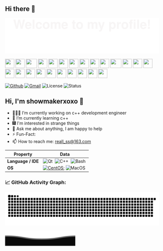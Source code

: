 ## Hi there 👋

<!--
**showmakerxoxo/showmakerxoxo** is a ✨ _special_ ✨ repository because its `README.md` (this file) appears on your GitHub profile.

Here are some ideas to get you started:

- 🔭 I’m currently working on ...
- 🌱 I’m currently learning ...
- 👯 I’m looking to collaborate on ...
- 🤔 I’m looking for help with ...
- 💬 Ask me about ...
- 📫 How to reach me: ...
- 😄 Pronouns: ...
- ⚡ Fun fact: ...
-->

![](./src/Bottom_up.svg)

<div>
    <img src="https://cdn.jsdelivr.net/gh/binwenwu/picgo_demo/img/githubparrot.gif" width="30" height="30"/>
    <img src="https://cdn.jsdelivr.net/gh/binwenwu/picgo_demo/img/indiaparrot.gif" width="30" height="30"/>
    <img src="https://cdn.jsdelivr.net/gh/binwenwu/picgo_demo/img/asyncparrot.gif" width="36" height="30"/>
    <img src="https://cdn.jsdelivr.net/gh/binwenwu/picgo_demo/img/exceptionallyfastparrot.gif" width="30" height="30"/>
    <img src="https://cdn.jsdelivr.net/gh/binwenwu/picgo_demo/img/60fpsparrot.gif" width="30" height="30"/>
    <img src="https://cdn.jsdelivr.net/gh/binwenwu/picgo_demo/img/jumpingparrot.gif" width="30" height="30"/>
    <img src="https://cdn.jsdelivr.net/gh/binwenwu/picgo_demo/img/opensourceparrot.gif" width="30" height="30"/>
    <img src="https://cdn.jsdelivr.net/gh/binwenwu/picgo_demo/img/dealwithitnowparrot.gif" width="30" height="30"/>
    <img src="https://cdn.jsdelivr.net/gh/binwenwu/picgo_demo/img/hypnoparrotlight.gif" width="30" height="30"/>
    <img src="https://cdn.jsdelivr.net/gh/binwenwu/picgo_demo/img/databaseparrot.gif" width="30" height="30"/>
    <img src="https://cdn.jsdelivr.net/gh/binwenwu/picgo_demo/img/fixparrot.gif" width="36" height="30"/>
    <img src="https://cdn.jsdelivr.net/gh/binwenwu/picgo_demo/img/laptop_parrot.gif" width="30" height="30"/>
    <img src="https://cdn.jsdelivr.net/gh/binwenwu/picgo_demo/img/spinningparrot.gif" width="30" height="30"/>
    <img src="https://cdn.jsdelivr.net/gh/binwenwu/picgo_demo/img/levitationparrot.gif" width="30" height="30"/>
    <img src="https://cdn.jsdelivr.net/gh/binwenwu/picgo_demo/img/meldparrot.gif" width="30" height="30"/>
    <img src="https://cdn.jsdelivr.net/gh/binwenwu/picgo_demo/img/slomoparrot.gif" width="30" height="30"/>
    <img src="https://cdn.jsdelivr.net/gh/binwenwu/picgo_demo/img/moonwalkingparrot.gif" width="30" height="30"/>
    <img src="https://cdn.jsdelivr.net/gh/binwenwu/picgo_demo/img/stableparrot.gif" width="30" height="30"/>
    <img src="https://cdn.jsdelivr.net/gh/binwenwu/picgo_demo/img/scienceparrot.gif" width="30" height="30"/>
    <img src="https://cdn.jsdelivr.net/gh/binwenwu/picgo_demo/img/pirateparrot.gif" width="30" height="30"/>
    <img src="https://cdn.jsdelivr.net/gh/binwenwu/picgo_demo/img/footballparrot.gif" width="30" height="30"/>
    <img src="https://cdn.jsdelivr.net/gh/binwenwu/picgo_demo/img/illuminatiparrot.gif" width="30" height="30"/>
    <img src="https://cdn.jsdelivr.net/gh/binwenwu/picgo_demo/img/hypnoparrotdark.gif" width="30" height="30"/>
    <img src="https://cdn.jsdelivr.net/gh/binwenwu/picgo_demo/img/mustacheparrot.gif" width="30" height="30"/>
</div>

[![Github](https://img.shields.io/badge/-Github-000?style=flat&logo=Github&logoColor=pink)](https://github.com/showmakerxoxo)
[![Gmail](https://img.shields.io/badge/-Gmail-c14438?style=flat&logo=Gmail&logoColor=gray)]()
![License](https://img.shields.io/github/license/Thomas-George-T/Thomas-George-T?style=flat)
![Status](https://img.shields.io/badge/status-learning-purple)

<!--   my-icons -->

<!--p align="center">
    <a href="https://github.com/showmakerxoxo/showmakerxoxo"><img src="https://img.shields.io/badge/status-learning-brightgreen.svg"></a> 
</p-->

## Hi, I'm showmakerxoxo 🚀

- 👨🏽‍💻 I’m currently working on c++ development engineer
- 🌱 I’m currently learning c++
- 🎆 I'm interested in strange things
- 💬 Ask me about anything, I am happy to help
- ⚡️ Fun-Fact: 
- 📫 How to reach me: reall_ss@163.com

<!--   my-skils -->
| Property                                        | Data                                                                                                           |
|-------------------------------------------------|----------------------------------------------------------------------------------------------------------------|
| **Language / IDE**                              | ![Qt](https://img.shields.io/badge/Qt-004400?style=flat&logo=Qt)&nbsp; ![C++](https://img.shields.io/badge/C++-66CC66?style=flat&logo=C%2B%2B&logoColor=00599C)&nbsp; ![Bash](https://img.shields.io/badge/-Bash-444444?style=flat&logo=GnuBash)&nbsp;|
| **OS**                                          | [![CentOS](https://img.shields.io/badge/CentOS-gray?style=flat&logo=CentOS&logoColor=blue)](https://github.com/showmakerxoxo/showmakerxoxo); ![MacOS](https://img.shields.io/badge/MacOS-gray?style=flat&logo=apple)|

<!--   GitHub stats graph -->

### 📈 GitHub Activity Graph:
![activity-graph](https://raw.githubusercontent.com/showmakerxoxo/showmakerxoxo/output/github-contribution-grid-snake-dark.svg)

![](./src/Bottom_down.svg)
